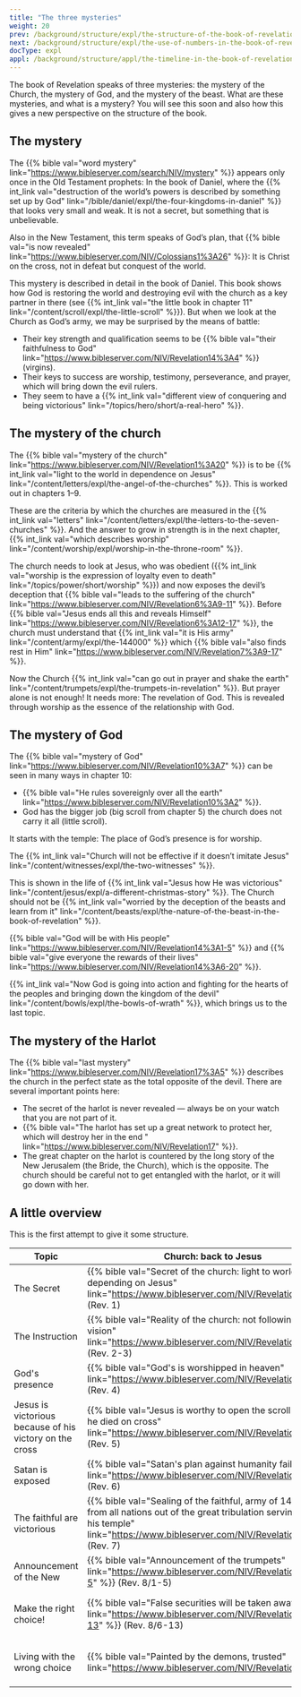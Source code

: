 ```yaml
---
title: "The three mysteries"
weight: 20
prev: /background/structure/expl/the-structure-of-the-book-of-revelation
next: /background/structure/expl/the-use-of-numbers-in-the-book-of-revelation
docType: expl
appl: /background/structure/appl/the-timeline-in-the-book-of-revelation
---
```


The book of Revelation speaks of three mysteries: the mystery of the Church, the mystery of God, and the mystery of the beast. What are these mysteries, and what is a mystery? You will see this soon and also how this gives a new perspective on the structure of the book.

## The mystery

<a name="e458"></a>
The {{% bible val="word mystery" link="https://www.bibleserver.com/search/NIV/mystery" %}} appears only once in the Old Testament prophets: In the book of Daniel, where the {{% int_link val="destruction of the world’s powers is described by something set up by God" link="/bible/daniel/expl/the-four-kingdoms-in-daniel" %}} that looks very small and weak. It is not a secret, but something that is unbelievable.

Also in the New Testament, this term speaks of God’s plan, that {{% bible val="is now revealed" link="https://www.bibleserver.com/NIV/Colossians1%3A26" %}}: It is Christ on the cross, not in defeat but conquest of the world.

This mystery is described in detail in the book of Daniel. This book shows how God is restoring the world and destroying evil with the church as a key partner in there (see {{% int_link val="the little book in chapter 11" link="/content/scroll/expl/the-little-scroll" %}}). But when we look at the Church as God’s army, we may be surprised by the means of battle:

- Their key strength and qualification seems to be {{% bible val="their faithfulness to God" link="https://www.bibleserver.com/NIV/Revelation14%3A4" %}} (virgins).
- Their keys to success are worship, testimony, perseverance, and prayer, which will bring down the evil rulers.
- They seem to have a {{% int_link val="different view of conquering and being victorious" link="/topics/hero/short/a-real-hero" %}}.

## The mystery of the church

<a name="f192"></a>
The {{% bible val="mystery of the church" link="https://www.bibleserver.com/NIV/Revelation1%3A20" %}} is to be {{% int_link val="light to the world in dependence on Jesus" link="/content/letters/expl/the-angel-of-the-churches" %}}. This is worked out in chapters 1–9.

These are the criteria by which the churches are measured in the {{% int_link val="letters" link="/content/letters/expl/the-letters-to-the-seven-churches" %}}. And the answer to grow in strength is in the next chapter, {{% int_link val="which describes worship" link="/content/worship/expl/worship-in-the-throne-room" %}}.

The church needs to look at Jesus, who was obedient ({{% int_link val="worship is the expression of loyalty even to death" link="/topics/power/short/worship" %}}) and now exposes the devil’s deception that {{% bible val="leads to the suffering of the church" link="https://www.bibleserver.com/NIV/Revelation6%3A9-11" %}}. Before {{% bible val="Jesus ends all this and reveals Himself" link="https://www.bibleserver.com/NIV/Revelation6%3A12-17" %}}, the church must understand that {{% int_link val="it is His army" link="/content/army/expl/the-144000" %}} which {{% bible val="also finds rest in Him" link="https://www.bibleserver.com/NIV/Revelation7%3A9-17" %}}.

Now the Church {{% int_link val="can go out in prayer and shake the earth" link="/content/trumpets/expl/the-trumpets-in-revelation" %}}. But prayer alone is not enough! It needs more: The revelation of God. This is revealed through worship as the essence of the relationship with God.

## The mystery of God

<a name="b548"></a>
The {{% bible val="mystery of God" link="https://www.bibleserver.com/NIV/Revelation10%3A7" %}} can be seen in many ways in chapter 10:

- {{% bible val="He rules sovereignly over all the earth" link="https://www.bibleserver.com/NIV/Revelation10%3A2" %}}.
- God has the bigger job (big scroll from chapter 5) the church does not carry it all (little scroll).

It starts with the temple: The place of God’s presence is for worship.

The {{% int_link val="Church will not be effective if it doesn’t imitate Jesus" link="/content/witnesses/expl/the-two-witnesses" %}}.

This is shown in the life of {{% int_link val="Jesus how He was victorious" link="/content/jesus/expl/a-different-christmas-story" %}}. The Church should not be {{% int_link val="worried by the deception of the beasts and learn from it" link="/content/beasts/expl/the-nature-of-the-beast-in-the-book-of-revelation" %}}.

{{% bible val="God will be with His people" link="https://www.bibleserver.com/NIV/Revelation14%3A1-5" %}} and {{% bible val="give everyone the rewards of their lives" link="https://www.bibleserver.com/NIV/Revelation14%3A6-20" %}}.

{{% int_link val="Now God is going into action and fighting for the hearts of the peoples and bringing down the kingdom of the devil" link="/content/bowls/expl/the-bowls-of-wrath" %}}, which brings us to the last topic.

## The mystery of the Harlot

<a name="3f20"></a>
The {{% bible val="last mystery" link="https://www.bibleserver.com/NIV/Revelation17%3A5" %}} describes the church in the perfect state as the total opposite of the devil. There are several important points here:

- The secret of the harlot is never revealed — always be on your watch that you are not part of it.
- {{% bible val="The harlot has set up a great network to protect her, which will destroy her in the end " link="https://www.bibleserver.com/NIV/Revelation17" %}}.
- The great chapter on the harlot is countered by the long story of the New Jerusalem (the Bride, the Church), which is the opposite. The church should be careful not to get entangled with the harlot, or it will go down with her.

## A little overview

<a name="2190"></a>
This is the first attempt to give it some structure.

| Topic | Church: back to Jesus | God: role model for the church | Harlot: what the church should not be |
|-------|-----------------------|--------------------------------|--------------------------------------|
| The Secret | {{% bible val="Secret of the church: light to world and depending on Jesus" link="https://www.bibleserver.com/NIV/Revelation1" %}} (Rev. 1) | {{% bible val="Secret of God: God reigns" link="https://www.bibleserver.com/NIV/Revelation10" %}} (Rev. 10-11/14) | {{% bible val="Secret of the harlot: enemy of God and the church, will perish" link="https://www.bibleserver.com/NIV/Revelation17" %}} (Rev. 17) |
| The Instruction | {{% bible val="Reality of the church: not following the vision" link="https://www.bibleserver.com/NIV/Revelation2" %}} (Rev. 2-3) | {{% bible val="Solution for the church: Worship and be like Jesus" link="https://www.bibleserver.com/NIV/Revelation11%2C1-14" %}} (Rev. 11/1-14) | {{% bible val="Warning to the church: be not like Babel" link="https://www.bibleserver.com/NIV/Revelation18" %}} (Rev. 18) |
| God's presence | {{% bible val="God's is worshipped in heaven" link="https://www.bibleserver.com/NIV/Revelation4" %}} (Rev. 4) | {{% bible val="God's presence on earth" link="https://www.bibleserver.com/NIV/Revelation11%2C15-19" %}} (Rev. 11/15-19) | {{% bible val="God's marriage to the bride" link="https://www.bibleserver.com/NIV/Revelation19%2C1-10" %}} (Rev. 19/1-10) |
| Jesus is victorious because of his victory on the cross | {{% bible val="Jesus is worthy to open the scroll because he died on cross" link="https://www.bibleserver.com/NIV/Revelation5" %}} (Rev. 5) | {{% bible val="Jesus birth and accension throughs Satan off his game" link="https://www.bibleserver.com/NIV/Revelation12" %}} (Rev. 12) | {{% bible val="Jesus comes as crucified and announces victory" link="https://www.bibleserver.com/NIV/Revelation19%2C11-16" %}} (Rev. 19/11-16) |
| Satan is exposed | {{% bible val="Satan's plan against humanity fails" link="https://www.bibleserver.com/NIV/Revelation6" %}} (Rev. 6) | {{% bible val="Satan's master plan against the church fails" link="https://www.bibleserver.com/NIV/Revelation13" %}} (Rev. 13) | {{% bible val="Satan is finally defeated" link="https://www.bibleserver.com/NIV/Revelation19%2C17-21" %}} (Rev. 19/17-21) |
| The faithful are victorious | {{% bible val="Sealing of the faithful, army of 144,000 from all nations out of the great tribulation serving God in his temple" link="https://www.bibleserver.com/NIV/Revelation7" %}} (Rev. 7) | {{% bible val="victory of the faithful 144,000 (of all mankind) at Mount Zion in front of the throne, Judgment of Babel, the two harvests" link="https://www.bibleserver.com/NIV/Revelation14" %}} (Rev. 14) | {{% bible val="Satan is bound while the faithful reign in Gods beloved city, last judgment" link="https://www.bibleserver.com/NIV/Revelation20" %}} (Rev. 20) |
| Announcement of the New | {{% bible val="Announcement of the trumpets" link="https://www.bibleserver.com/NIV/Revelation8%2C1-5" %}} (Rev. 8/1-5) | {{% bible val="Announcement of the bowls" link="https://www.bibleserver.com/NIV/Revelation15" %}} (Rev. 15) | {{% bible val="Announcement of New Jerusalem" link="https://www.bibleserver.com/NIV/Revelation21%2C1-8" %}} (Rev.21/1-8) |
| Make the right choice! | {{% bible val="False securities will be taken away" link="https://www.bibleserver.com/NIV/Revelation8%2C6-13" %}} (Rev. 8/6-13) | {{% bible val="Loyalty to the beast, silencing witnesses, hardness of heart questioned" link="https://www.bibleserver.com/NIV/Revelation16%2C1-9" %}} (Rev. 16/1-9) | {{% bible val="New Jerusalem unveiled" link="https://www.bibleserver.com/NIV/Revelation21%2C9-20" %}} (Rev. 21/9-22/5) |
| Living with the wrong choice | {{% bible val="Painted by the demons, trusted" link="https://www.bibleserver.com/NIV/Revelation9" %}} | {{% bible val="Demonic forces deceive and humans get involved and go down with them" link="https://www.bibleserver.com/NIV/Revelation16%2C10-21" %}} | {{% bible val="Living outside the New Jerusalem is living with demons" link="https://www.bibleserver.com/NIV/Revelation22%2C6-21" %}} |

